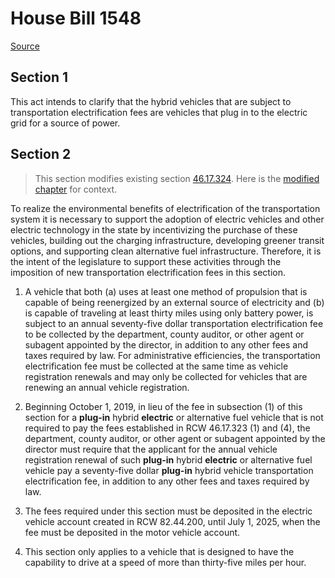 # House Bill 1548

[Source](http://lawfilesext.leg.wa.gov/biennium/2021-22/Xml/Bills/House%20Bills/1548.xml)
## Section 1
This act intends to clarify that the hybrid vehicles that are subject to transportation electrification fees are vehicles that plug in to the electric grid for a source of power.


## Section 2
> This section modifies existing section [46.17.324](/rcw/46_motor_vehicles/46.17_vehicle_fees.md). Here is the [modified chapter](rcw/46_motor_vehicles/46.17_vehicle_fees.md) for context.

To realize the environmental benefits of electrification of the transportation system it is necessary to support the adoption of electric vehicles and other electric technology in the state by incentivizing the purchase of these vehicles, building out the charging infrastructure, developing greener transit options, and supporting clean alternative fuel infrastructure. Therefore, it is the intent of the legislature to support these activities through the imposition of new transportation electrification fees in this section.

1. A vehicle that both (a) uses at least one method of propulsion that is capable of being reenergized by an external source of electricity and (b) is capable of traveling at least thirty miles using only battery power, is subject to an annual seventy-five dollar transportation electrification fee to be collected by the department, county auditor, or other agent or subagent appointed by the director, in addition to any other fees and taxes required by law. For administrative efficiencies, the transportation electrification fee must be collected at the same time as vehicle registration renewals and may only be collected for vehicles that are renewing an annual vehicle registration.

2. Beginning October 1, 2019, in lieu of the fee in subsection (1) of this section for a **plug-in** hybrid **electric** or alternative fuel vehicle that is not required to pay the fees established in RCW 46.17.323 (1) and (4), the department, county auditor, or other agent or subagent appointed by the director must require that the applicant for the annual vehicle registration renewal of such **plug-in** hybrid **electric** or alternative fuel vehicle pay a seventy-five dollar **plug-in** hybrid vehicle transportation electrification fee, in addition to any other fees and taxes required by law.

3. The fees required under this section must be deposited in the electric vehicle account created in RCW 82.44.200, until July 1, 2025, when the fee must be deposited in the motor vehicle account.

4. This section only applies to a vehicle that is designed to have the capability to drive at a speed of more than thirty-five miles per hour.

